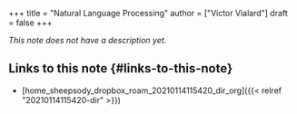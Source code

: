 +++
title = "Natural Language Processing"
author = ["Victor Vialard"]
draft = false
+++

_This note does not have a description yet._

## Links to this note {#links-to-this-note}

- [home\_sheepsody\_dropbox\_roam\_20210114115420\_dir\_org]({{< relref "20210114115420-dir" >}})
